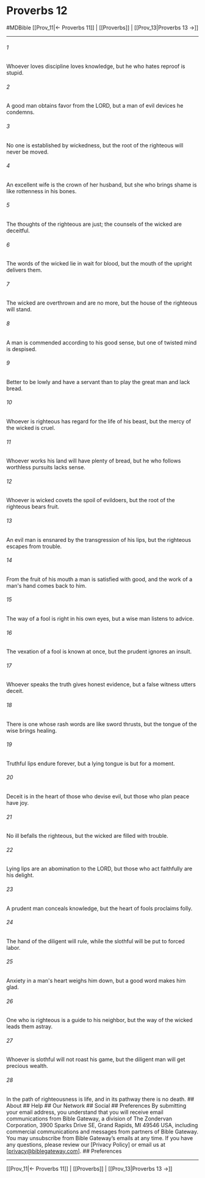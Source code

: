 # Proverbs 12
#MDBible
[[Prov_11|← Proverbs 11]] | [[Proverbs]] | [[Prov_13|Proverbs 13 →]]

***


###### 1 
Whoever loves discipline loves knowledge, but he who hates reproof is stupid. 

###### 2 
A good man obtains favor from the LORD, but a man of evil devices he condemns. 

###### 3 
No one is established by wickedness, but the root of the righteous will never be moved. 

###### 4 
An excellent wife is the crown of her husband, but she who brings shame is like rottenness in his bones. 

###### 5 
The thoughts of the righteous are just; the counsels of the wicked are deceitful. 

###### 6 
The words of the wicked lie in wait for blood, but the mouth of the upright delivers them. 

###### 7 
The wicked are overthrown and are no more, but the house of the righteous will stand. 

###### 8 
A man is commended according to his good sense, but one of twisted mind is despised. 

###### 9 
Better to be lowly and have a servant than to play the great man and lack bread. 

###### 10 
Whoever is righteous has regard for the life of his beast, but the mercy of the wicked is cruel. 

###### 11 
Whoever works his land will have plenty of bread, but he who follows worthless pursuits lacks sense. 

###### 12 
Whoever is wicked covets the spoil of evildoers, but the root of the righteous bears fruit. 

###### 13 
An evil man is ensnared by the transgression of his lips, but the righteous escapes from trouble. 

###### 14 
From the fruit of his mouth a man is satisfied with good, and the work of a man's hand comes back to him. 

###### 15 
The way of a fool is right in his own eyes, but a wise man listens to advice. 

###### 16 
The vexation of a fool is known at once, but the prudent ignores an insult. 

###### 17 
Whoever speaks the truth gives honest evidence, but a false witness utters deceit. 

###### 18 
There is one whose rash words are like sword thrusts, but the tongue of the wise brings healing. 

###### 19 
Truthful lips endure forever, but a lying tongue is but for a moment. 

###### 20 
Deceit is in the heart of those who devise evil, but those who plan peace have joy. 

###### 21 
No ill befalls the righteous, but the wicked are filled with trouble. 

###### 22 
Lying lips are an abomination to the LORD, but those who act faithfully are his delight. 

###### 23 
A prudent man conceals knowledge, but the heart of fools proclaims folly. 

###### 24 
The hand of the diligent will rule, while the slothful will be put to forced labor. 

###### 25 
Anxiety in a man's heart weighs him down, but a good word makes him glad. 

###### 26 
One who is righteous is a guide to his neighbor, but the way of the wicked leads them astray. 

###### 27 
Whoever is slothful will not roast his game, but the diligent man will get precious wealth. 

###### 28 
In the path of righteousness is life, and in its pathway there is no death. ## About ## Help ## Our Network ## Social ## Preferences By submitting your email address, you understand that you will receive email communications from Bible Gateway, a division of The Zondervan Corporation, 3900 Sparks Drive SE, Grand Rapids, MI 49546 USA, including commercial communications and messages from partners of Bible Gateway. You may unsubscribe from Bible Gateway&rsquo;s emails at any time. If you have any questions, please review our [Privacy Policy] or email us at [privacy@biblegateway.com]. ## Preferences

***

[[Prov_11|← Proverbs 11]] | [[Proverbs]] | [[Prov_13|Proverbs 13 →]]
